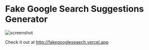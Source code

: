 # Fake Google Search Suggestions Generator

![screenshot](/screenshot.png?raw=true)

Check it out at http://fakegoogleseaech.vercel.app

